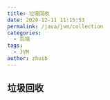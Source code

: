 ```yaml
---
title: 垃圾回收
date: 2020-12-11 11:15:53
permalink: /java/jvm/collection
categories:
  - 后端
tags:
  - JVM
author: zhuib
---
```


## 垃圾回收
